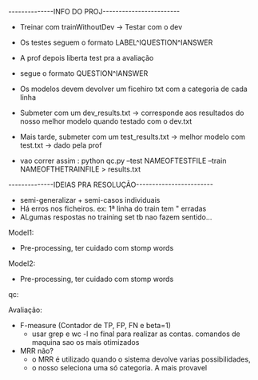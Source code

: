 --------------INFO DO PROJ------------------------
- Treinar com trainWithoutDev -> Testar com o dev
- Os testes seguem o formato LABEL^IQUESTION^IANSWER

- A prof depois liberta test pra a avaliação
- segue o formato QUESTION^IANSWER

- Os modelos devem devolver um ficehiro txt com a categoria de cada linha

- Submeter com um dev_results.txt -> corresponde aos resultados do nosso melhor modelo quando testado com o dev.txt
- Mais tarde, submeter com um test_results.txt -> melhor modelo com test.txt -> dado pela prof

- vao correr assim : python qc.py –test NAMEOFTESTFILE –train NAMEOFTHETRAINFILE > results.txt

--------------IDEIAS PRA RESOLUÇÃO------------------------

- semi-generalizar + semi-casos individuais
- Há erros nos ficheiros. ex: 1ª linha do train tem " erradas
- ALgumas respostas no training set tb nao fazem sentido...

Model1:
- Pre-processing, ter cuidado com stomp words

Model2:
- Pre-processing, ter cuidado com stomp words

qc:

Avaliação:
- F-measure (Contador de TP, FP, FN e beta=1)
    - usar grep e wc -l no final para realizar as contas. comandos de maquina sao os mais otimizados
- MRR não?
    - o MRR é utilizado quando o sistema devolve varias possibilidades,
    - o nosso seleciona uma só categoria. A mais provavel

